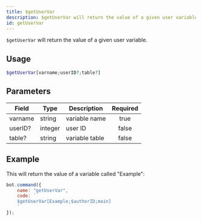 ```yaml
---
title: $getUserVar
description: $getUserVar will return the value of a given user variable.
id: getUserVar
---
```


`$getUserVar` will return the value of a given user variable.

## Usage

```php
$getUserVar[varname;userID?;table?]
```

## Parameters

| Field     | Type     | Description                                                        | Required |
|-----------|----------|--------------------------------------------------------------------|:--------:|
| varname    | string   | variable name                                                         |   true   |
| userID?    | integer   | user ID                                                         |   false   |
| table?    | string   | variable table                                                         |   false   |

## Example

This will return the value of a variable called "Example":

```javascript
bot.command({
    name: "getUserVar",
    code: `
    $getUserVar[Example;$authorID;main]
    `
});
```
